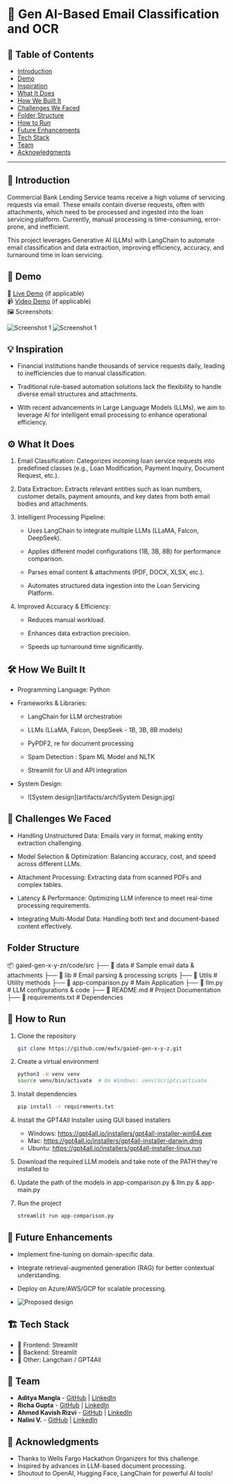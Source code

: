 # 🚀 Gen AI-Based Email Classification and OCR

## 📌 Table of Contents
- [Introduction](#introduction)
- [Demo](#demo)
- [Inspiration](#inspiration)
- [What It Does](#what-it-does)
- [How We Built It](#how-we-built-it)
- [Challenges We Faced](#challenges-we-faced)
- [Folder Structure](#folder-structure)
- [How to Run](#how-to-run)
- [Future Enhancements](#future-enhancements)
- [Tech Stack](#tech-stack)
- [Team](#team)
- [Acknowledgments](#acknowledgments)

---

## 🎯 Introduction
Commercial Bank Lending Service teams receive a high volume of servicing requests via email. These emails contain diverse requests, often with attachments, which need to be processed and ingested into the loan servicing platform. Currently, manual processing is time-consuming, error-prone, and inefficient.

This project leverages Generative AI (LLMs) with LangChain to automate email classification and data extraction, improving efficiency, accuracy, and turnaround time in loan servicing.

## 🎥 Demo
🔗 [Live Demo](#) (if applicable)  
📹 [Video Demo](#) (if applicable)  
🖼️ Screenshots:

![Screenshot 1](artifacts/screenshots/ss1.jpg)
![Screenshot 1](artifacts/screenshots/ss2.jpg)

## 💡 Inspiration
- Financial institutions handle thousands of service requests daily, leading to inefficiencies due to manual classification.

- Traditional rule-based automation solutions lack the flexibility to handle diverse email structures and attachments.

- With recent advancements in Large Language Models (LLMs), we aim to leverage AI for intelligent email processing to enhance operational efficiency.

## ⚙️ What It Does
1. Email Classification: Categorizes incoming loan service requests into predefined classes (e.g., Loan Modification, Payment Inquiry, Document Request, etc.).

2. Data Extraction: Extracts relevant entities such as loan numbers, customer details, payment amounts, and key dates from both email bodies and attachments.

3. Intelligent Processing Pipeline:
   - Uses LangChain to integrate multiple LLMs (LLaMA, Falcon, DeepSeek).

   - Applies different model configurations (1B, 3B, 8B) for performance comparison.

   - Parses email content & attachments (PDF, DOCX, XLSX, etc.).

   - Automates structured data ingestion into the Loan Servicing Platform.

4. Improved Accuracy & Efficiency:

   - Reduces manual workload.

   - Enhances data extraction precision.

   - Speeds up turnaround time significantly.

## 🛠️ How We Built It
- Programming Language: Python

- Frameworks & Libraries:

   - LangChain for LLM orchestration

   - LLMs (LLaMA, Falcon, DeepSeek - 1B, 3B, 8B models)

   - PyPDF2, re for document processing

   - Spam Detection : Spam ML Model and NLTK

   - Streamlit for UI and API integration
 - System Design:

 
   -  ![System design](artifacts/arch/System Design.jpg)


## 🚧 Challenges We Faced
- Handling Unstructured Data: Emails vary in format, making entity extraction challenging.

- Model Selection & Optimization: Balancing accuracy, cost, and speed across different LLMs.

- Attachment Processing: Extracting data from scanned PDFs and complex tables.

- Latency & Performance: Optimizing LLM inference to meet real-time processing requirements.

- Integrating Multi-Modal Data: Handling both text and document-based content effectively.

## Folder Structure
📦 gaied-gen-x-y-zn/code/src
├── 📂 data                    # Sample email data & attachments
├── 📂 lib                     # Email parsing & processing scripts
├── 📂 Utils                   # Utility methods
├── 📜 app-comparison.py       # Main Application
├── 📜 llm.py                  # LLM configurations & code
├── 📜 README.md               # Project Documentation
├── 📜 requirements.txt        # Dependencies


## 🏃 How to Run
1. Clone the repository  
   ```sh
   git clone https://github.com/ewfx/gaied-gen-x-y-z.git
   ```
2. Create a virtual environment
   ```sh
   python3 -m venv venv
   source venv/bin/activate  # On Windows: venv\Scripts\activate
   ```
3. Install dependencies  
   ```sh
   pip install -r requirements.txt
   ```
4. Install the GPT4All Installer using GUI based installers
   - Windows: https://gpt4all.io/installers/gpt4all-installer-win64.exe
   - Mac: https://gpt4all.io/installers/gpt4all-installer-darwin.dmg
   - Ubuntu: https://gpt4all.io/installers/gpt4all-installer-linux.run

5. Download the required LLM models and take note of the PATH they're installed to
6. Update the path of the models in app-comparison.py & llm.py & app-main.py
7. Run the project  
   ```sh
   streamlit run app-comparison.py
   ```

## 📌 Future Enhancements

   - Implement fine-tuning on domain-specific data.

   - Integrate retrieval-augmented generation (RAG) for better contextual understanding.

   - Deploy on Azure/AWS/GCP for scalable processing.
   - ![Proposed design](artifacts/arch/future_architecture.jpg)

## 🏗️ Tech Stack
- 🔹 Frontend: Streamlit
- 🔹 Backend: Streamlit
- 🔹 Other: Langchain / GPT4All


## 👥 Team
- **Aditya Mangla** - [GitHub](https://github.com/aadimangla) | [LinkedIn](https://www.linkedin.com/in/aadimangla/)
- **Richa Gupta** - [GitHub](#) | [LinkedIn](#)
- **Ahmed Kavish Rizvi** - [GitHub](https://github.com/uchiharizvi) | [LinkedIn](https://www.linkedin.com/in/kavishrizvi)
- **Nalini V.** - [GitHub](#) | [LinkedIn](#)

## 🌟 Acknowledgments
   - Thanks to Wells Fargo Hackathon Organizers for this challenge.
   - Inspired by advances in LLM-based document processing.
   - Shoutout to OpenAI, Hugging Face, LangChain for powerful AI tools!
